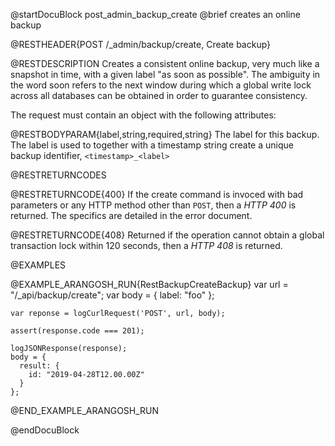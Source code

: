 @startDocuBlock post_admin_backup_create
@brief creates an online backup

@RESTHEADER{POST /_admin/backup/create, Create backup}

@RESTDESCRIPTION
Creates a consistent online backup, very much like a snapshot in time,
with a given label "as soon as possible". The ambiguity in the word
soon refers to the next window during which a global write lock
across all databases can be obtained in order to guarantee consistency.

The request must contain an object with the following attributes:

@RESTBODYPARAM{label,string,required,string}
The label for this backup. The label is used to together with a
timestamp string create a unique backup identifier, `<timestamp>_<label>`

@RESTRETURNCODES

@RESTRETURNCODE{400}
If the create command is invoced with bad parameters or any HTTP
method other than `POST`, then a *HTTP 400* is returned. The specifics
are detailed in the error document.

@RESTRETURNCODE{408}
Returned if the operation cannot obtain a global transaction lock within 120
seconds, then a *HTTP 408* is returned.

@EXAMPLES

@EXAMPLE_ARANGOSH_RUN{RestBackupCreateBackup}
    var url = "/_api/backup/create";
    var body = {
      label: "foo"
    };

    var reponse = logCurlRequest('POST', url, body);
    
    assert(response.code === 201);
    
    logJSONResponse(response);
    body = {
      result: {
        id: "2019-04-28T12.00.00Z"
      }
    };
@END_EXAMPLE_ARANGOSH_RUN

@endDocuBlock
